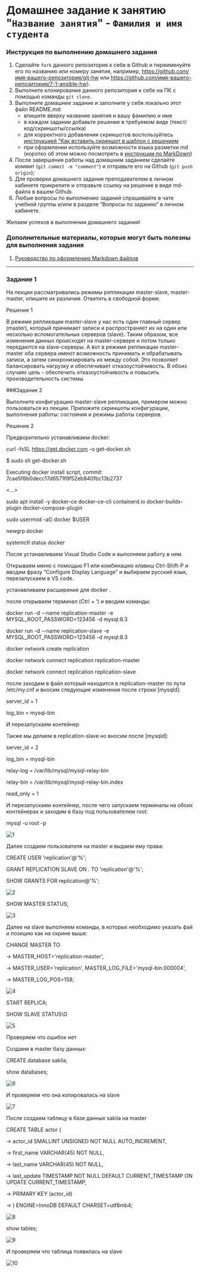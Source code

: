 # Домашнее задание к занятию "`Название занятия`" - `Фамилия и имя студента`


### Инструкция по выполнению домашнего задания

   1. Сделайте `fork` данного репозитория к себе в Github и переименуйте его по названию или номеру занятия, например, https://github.com/имя-вашего-репозитория/git-hw или  https://github.com/имя-вашего-репозитория/7-1-ansible-hw).
   2. Выполните клонирование данного репозитория к себе на ПК с помощью команды `git clone`.
   3. Выполните домашнее задание и заполните у себя локально этот файл README.md:
      - впишите вверху название занятия и вашу фамилию и имя
      - в каждом задании добавьте решение в требуемом виде (текст/код/скриншоты/ссылка)
      - для корректного добавления скриншотов воспользуйтесь [инструкцией "Как вставить скриншот в шаблон с решением](https://github.com/netology-code/sys-pattern-homework/blob/main/screen-instruction.md)
      - при оформлении используйте возможности языка разметки md (коротко об этом можно посмотреть в [инструкции  по MarkDown](https://github.com/netology-code/sys-pattern-homework/blob/main/md-instruction.md))
   4. После завершения работы над домашним заданием сделайте коммит (`git commit -m "comment"`) и отправьте его на Github (`git push origin`);
   5. Для проверки домашнего задания преподавателем в личном кабинете прикрепите и отправьте ссылку на решение в виде md-файла в вашем Github.
   6. Любые вопросы по выполнению заданий спрашивайте в чате учебной группы и/или в разделе “Вопросы по заданию” в личном кабинете.
   
Желаем успехов в выполнении домашнего задания!
   
### Дополнительные материалы, которые могут быть полезны для выполнения задания

1. [Руководство по оформлению Markdown файлов](https://gist.github.com/Jekins/2bf2d0638163f1294637#Code)

---

### Задание 1

На лекции рассматривались режимы репликации master-slave, master-master, опишите их различия.
Ответить в свободной форме.

Решение 1

В режиме репликации master-slave у нас есть один главный сервер (master), который принимает записи и распространяет их на один или несколько вспомогательных серверов (slave). Таким образом, все изменения данных происходят на master-сервере и потом только передаются на slave-серверы. А вот в режиме репликации master-master оба сервера имеют возможность принимать и обрабатывать записи, а затем синхронизировать их между собой. Это позволяет балансировать нагрузку и обеспечивает отказоустойчивость. В обоих случаях цель - обеспечить отказоустойчивость и повысить производительность системы

###Задание 2

Выполните конфигурацию master-slave репликации, примером можно пользоваться из лекции.
Приложите скриншоты конфигурации, выполнения работы: состояния и режимы работы серверов.

Решение 2


Предворительно устанавливаем docker:

curl -fsSL https://get.docker.com -o get-docker.sh

$ sudo sh get-docker.sh

Executing docker install script, commit: 7cae5f8b0decc17d6571f9f52eb840fbc13b2737

<...>

sudo apt install -y docker-ce docker-ce-cli containerd.io docker-buildx-plugin docker-compose-plugin

sudo usermod -aG docker $USER 

newgrp docker

systemctl status docker

После устанавливаем Visual Studio Code и выполняем работу в нем.

Открываем меню с помощью F1 или комбинацию клавиш Ctrl-Shift-P и вводим фразу “Configure Display Language” и выбираем русский язык, перезапускаем в VS code.

устанавливаем расширение для docker .

после открываем терминал (Ctrl + ‘) и вводим команды:

docker run -d --name replication-master -e MYSQL_ROOT_PASSWORD=123456 -d mysql:8.3

docker run -d --name replication-slave -e MYSQL_ROOT_PASSWORD=123456 -d mysql:8.3

docker network create replication

docker network connect replication replication-master

docker network connect replication replication-slave

после заходим в файл который находится в replication-master по пути /etc/my.cnf и вносим следующие изменения после строки [mysqld]:

server_id = 1

log_bin = mysql-bin

И перезапускаем контейнер 

Также мы делаем в replication-slave но вносим после [mysqld]:

server_id = 2

log_bin = mysql-bin

relay-log = /var/lib/mysql/mysql-relay-bin

relay-bin = /var/lib/mysql/mysql-relay-bin.index

read_only = 1

И перезапускаем контейнер, после чего запускаем терминалы на обоих контейнерах и заходим в базу под пользователем root:

mysql -u root -p

![1]()

Далее создаем пользователя на master и выдаем ему права:

CREATE USER 'replication'@'%';

GRANT REPLICATION SLAVE ON *.* TO 'replication'@'%';

SHOW GRANTS FOR replication@'%';

![2]()

SHOW MASTER STATUS;

![3]()

Далее на slave выполняем команды, в которых необходимо указать фай и позицию как на скрине выше:

CHANGE MASTER TO

-> MASTER_HOST='replication-master',

-> MASTER_USER='replication', MASTER_LOG_FILE='mysql-bin.000004',

-> MASTER_LOG_POS=158;

![4]()

START REPLICA;

SHOW SLAVE STATUS\G

![5]()

Проверяем что ошибок нет

Создаем в master базу данных:

CREATE database sakila;

show databases;

![6]()

И проверяем что она копировалась на slave

![7]()

После создаем таблицу в базе данных sakila на master

CREATE TABLE actor (

-> actor_id SMALLINT UNSIGNED NOT NULL AUTO_INCREMENT,

-> first_name VARCHAR(45) NOT NULL,

-> last_name VARCHAR(45) NOT NULL,

-> last_update TIMESTAMP NOT NULL DEFAULT CURRENT_TIMESTAMP ON UPDATE CURRENT_TIMESTAMP,

-> PRIMARY KEY (actor_id)

-> ) ENGINE=InnoDB DEFAULT CHARSET=utf8mb4;

![8]()

show tables;

![9]()

И проверяем что таблица появилась на slave

![10]()